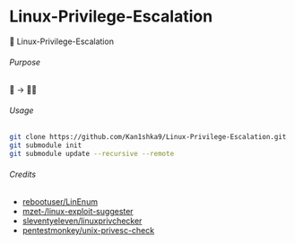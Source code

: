 # Linux-Privilege-Escalation
🐧 Linux-Privilege-Escalation

###### Purpose

👤 &rarr; 🐱‍💻

###### Usage

```sh
git clone https://github.com/Kan1shka9/Linux-Privilege-Escalation.git
git submodule init
git submodule update --recursive --remote
```

###### Credits

- [rebootuser/LinEnum](https://github.com/rebootuser/LinEnum)
- [mzet-/linux-exploit-suggester](https://github.com/mzet-/linux-exploit-suggester)
- [sleventyeleven/linuxprivchecker](https://github.com/sleventyeleven/linuxprivchecker)
- [pentestmonkey/unix-privesc-check](https://github.com/pentestmonkey/unix-privesc-check/)
